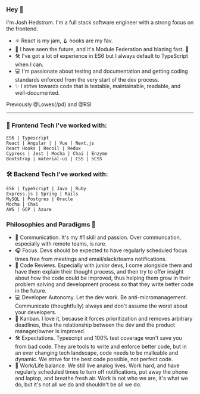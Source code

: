 ### Hey 🍃
I'm Josh Hedstrom. I'm a full stack software engineer with a strong focus on the frontend. 

- ⚛️ React is my jam, 🪝 hooks are my fav. 
- 🔮 I have seen the future, and it's Module Federation and blazing fast. 🚀
- 🛠 I've got a lot of experience in ES6 but I always default to TypeScript when I can. 
- 💻 I'm passionate about testing and documentation and getting coding standards enforced from the very start of the dev process. 
- ✨ I strive towards code that is testable, maintainable, readable, and well-documented.

Previously @Lowes(/pd) and @RSI

- - - - 

### 🌻 Frontend Tech I've worked with:
```
ES6 | Typescript
React | Angular | | Vue | Next.js
React Hooks | Recoil | Redux
Cypress | Jest | Mocha | Chai | Enzyme
Bootstrap | material-ui | CSS | SCSS

```

### 🛠 Backend Tech I've worked with: 
```
ES6 | TypeScript | Java | Ruby
Express.js | Spring | Rails
MySQL | Postgres | Oracle
Mocha | Chai
AWS | GCP | Azure

```

### Philosophies and Paradigms 🌳

- 👋 Communication. It's my #1 skill and passion. Over communcation, especially with remote teams, is rare.
- 🎧 Focus. Devs should be expected to have regularly scheduled focus times free from meetings and email/slack/teams notifications.
- 🤝 Code Reviews. Especially with junior devs, I come alongside them and have them explain their thought process, and then try to offer insight about how the code could be improved, thus helping them grow in their problem solving and development process so that they write better code in the future.
- 💻 Developer Autonomy. Let the dev work. Be anti-micromanagement. Communicate (thoughtfully) always and don't assume the worst about your developers.
- 🚀 Kanban. I love it, because it forces prioritization and removes arbitrary deadlines, thus the relationship between the dev and the product manager/owner is improved.
- 🛠 Expectations. Typescript and 100% test coverage won't save you from bad code. They are tools to write and enforce better code, but in an ever changing tech landscape, code needs to be malleable and dynamic. We strive for the best code possible, not perfect code.
- 🌴 Work/Life balance. We still live analog lives. Work hard, and have regularly scheduled times to turn off notifications, put away the phone and laptop, and breathe fresh air. Work is not who we are, it's what we do, but it's not all we do and shouldn't be all we do.




<!--
**joshhedstrom/joshhedstrom** is a ✨ _special_ ✨ repository because its `README.md` (this file) appears on your GitHub profile.

Here are some ideas to get you started:

- 🔭 I’m currently working on ...
- 🌱 I’m currently learning ...
- 👯 I’m looking to collaborate on ...
- 🤔 I’m looking for help with ...
- 💬 Ask me about ...
- 📫 How to reach me: ...
- 😄 Pronouns: ...
- ⚡ Fun fact: ...
-->
